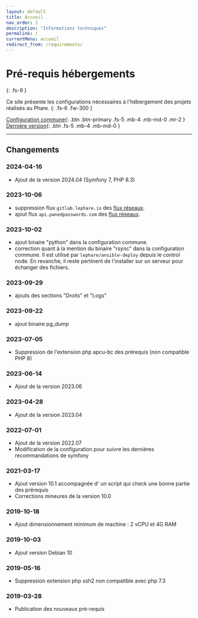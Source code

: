 ```yaml
---
layout: default
title: Accueil
nav_order: 1
description: "Informations techniques"
permalink: /
currentMenu: accueil
redirect_from: /requirements/
---
```


# Pré-requis hébergements
{: .fs-9 }

Ce site présente les configurations nécessaires à l'hébergement des projets réalisés au Phare.
{: .fs-6 .fw-300 }

[Configuration commune](/configuration){: .btn .btn-primary .fs-5 .mb-4 .mb-md-0 .mr-2 } [Dernière version](/docs/versions/2023.06){: .btn .fs-5 .mb-4 .mb-md-0 }

---

## Changements

### 2024-04-16

* Ajout de la version 2024.04 (Symfony 7, PHP 8.3)

### 2023-10-06

* suppression flux `gitlab.lephare.io` des [flux réseaux](/docs/config/network.html).
* ajout flux `api.pwnedpasswords.com` des [flux réseaux](/docs/config/network.html).

### 2023-10-02

* ajout binaire "python" dans la configuration commune.
* correction quant à la mention du binaire "rsync" dans la configuration commune. Il est utilisé par `lephare/ansible-deploy` depuis le control node. En revanche, il reste pertinent de l'installer sur un serveur pour échanger des fichiers.

### 2023-09-29

* ajouts des sections "Droits" et "Logs"

### 2023-09-22

* ajout binaire pg_dump

### 2023-07-05

* Suppression de l'extension php apcu-bc des prérequis (non compatible PHP 8)

### 2023-06-14

* Ajout de la version 2023.06

### 2023-04-28

* Ajout de la version 2023.04

### 2022-07-01

* Ajout de la version 2022.07
* Modification de la configuration pour suivre les dernières recommandations de symfony

### 2021-03-17

* Ajout version 10.1 accompagnée d' un script qui check une bonne partie des prérequis
* Corrections mineures de la version 10.0

### 2019-10-18

 * Ajout dimensionnement minimum de machine : 2 vCPU et 4G RAM

### 2019-10-03

 * Ajout version Debian 10

### 2019-05-16

 * Suppression extension php ssh2 non compatible avec php 7.3

### 2019-03-28

 * Publication des nouveaux pré-requis
